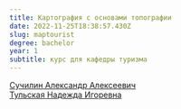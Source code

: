 ```yaml
---
title: Картография с основами топографии
date: 2022-11-25T18:38:57.430Z
slug: maptourist
degree: bachelor
year: 1
subtitle: курс для кафедры туризма
---
```


[Сучилин Александр Алексеевич](./people/suchilin)\
[Тульская Надежда Игоревна](./people/tulskaia)
